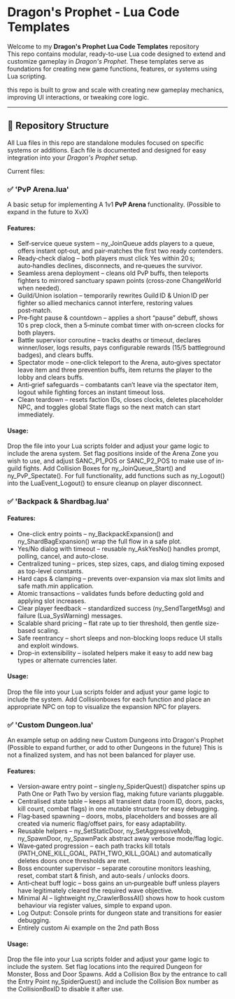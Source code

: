 # Dragon's Prophet - Lua Code Templates

Welcome to my **Dragon's Prophet Lua Code Templates** repository  
This repo contains modular, ready-to-use Lua code designed to extend and customize gameplay in *Dragon's Prophet*. These templates serve as foundations for creating new game functions, features, or systems using Lua scripting.

this repo is built to grow and scale with creating new gameplay mechanics, improving UI interactions, or tweaking core logic.

---

## 📁 Repository Structure

All Lua files in this repo are standalone modules focused on specific systems or additions. Each file is documented and designed for easy integration into your *Dragon's Prophet* setup.

Current files:

### ✅ 'PvP Arena.lua'

A basic setup for implementing A 1v1 **PvP Arena** functionality. (Possible to expand in the future to XvX)

#### Features:
- Self‑service queue system – ny_JoinQueue adds players to a queue, offers instant opt‑out, and pair‑matches the first two ready contenders.
- Ready‑check dialog – both players must click Yes within 20 s; auto‑handles declines, disconnects, and re‑queues the survivor.
- Seamless arena deployment – cleans old PvP buffs, then teleports fighters to mirrored sanctuary spawn points (cross‑zone ChangeWorld when needed).
- Guild/Union isolation – temporarily rewrites Guild ID & Union ID per fighter so allied mechanics cannot interfere, restoring values post‑match.
- Pre‑fight pause & countdown – applies a short “pause” debuff, shows 10 s prep clock, then a 5‑minute combat timer with on‑screen clocks for both players.
- Battle supervisor coroutine – tracks deaths or timeout, declares winner/loser, logs results, pays configurable rewards (15/5 battleground badges), and clears buffs.
- Spectator mode – one‑click teleport to the Arena, auto‑gives spectator leave item and three prevention buffs, item returns the player to the lobby and clears buffs.
- Anti‑grief safeguards – combatants can’t leave via the spectator item, logout while fighting forces an instant timeout loss.
- Clean teardown – resets faction IDs, closes clocks, deletes placeholder NPC, and toggles global State flags so the next match can start immediately.

#### Usage:
Drop the file into your Lua scripts folder and adjust your game logic to include the arena system.
Set flag positions inside of the Arena Zone you wish to use, and adjust SANC_P1_POS or SANC_P2_POS to make use of in-guild fights.
Add Collision Boxes for ny_JoinQueue_Start() and ny_PvP_Spectate().
For full functionality, add functions such as ny_Logout() into the LuaEvent_Logout() to ensure cleanup on player disconnect.


### ✅ 'Backpack & Shardbag.lua'

#### Features:
- One-click entry points – ny_BackpackExpansion() and ny_ShardBagExpansion() wrap the full flow in a safe plot.
- Yes/No dialog with timeout – reusable ny_AskYesNo() handles prompt, polling, cancel, and auto-close.
- Centralized tuning – prices, step sizes, caps, and dialog timing exposed as top-level constants.
- Hard caps & clamping – prevents over-expansion via max slot limits and safe math.min application.
- Atomic transactions – validates funds before deducting gold and applying slot increases.
- Clear player feedback – standardized success (ny_SendTargetMsg) and failure (Lua_SysWarning) messages.
- Scalable shard pricing – flat rate up to tier threshold, then gentle size-based scaling.
- Safe reentrancy – short sleeps and non-blocking loops reduce UI stalls and exploit windows.
- Drop-in extensibility – isolated helpers make it easy to add new bag types or alternate currencies later.

#### Usage:
Drop the file into your Lua scripts folder and adjust your game logic to include the system.
Add Collisionboxes for each function and place an appropriate NPC on top to visualize the expansion NPC for players. 

### ✅ 'Custom Dungeon.lua'

An example setup on adding new Custom Dungeons into Dragon's Prophet (Possible to expand further, or add to other Dungeons in the future)
This is not a finalized system, and has not been balanced for player use.

#### Features:
- Version‑aware entry point – single ny_SpiderQuest() dispatcher spins up Path One or Path Two by version flag, making future variants pluggable.
- Centralised state table – keeps all transient data (room ID, doors, packs, kill count, combat flags) in one mutable structure for easy debugging.
- Flag‑based spawning – doors, mobs, placeholders and bosses are all created via numeric flag/offset pairs, for easy adaptability.
- Reusable helpers – ny_SetStaticDoor, ny_SetAggressiveMob, ny_SpawnDoor, ny_SpawnPack abstract away verbose mode/flag logic.
- Wave‑gated progression – each path tracks kill totals (PATH_ONE_KILL_GOAL, PATH_TWO_KILL_GOAL) and automatically deletes doors once thresholds are met.
- Boss encounter supervisor – separate coroutine monitors leashing, reset, combat start & finish, and auto‑seals / unlocks doors.
- Anti‑cheat buff logic – boss gains an un‑purgeable buff unless players have legitimately cleared the required wave objective.
- Minimal AI – lightweight ny_CrawlerBossAI() shows how to hook custom behaviour via register values, simple to expand upon.
- Log Output: Console prints for dungeon state and transitions for easier debugging.
- Entirely custom Ai example on the 2nd path Boss

#### Usage:
Drop the file into your Lua scripts folder and adjust your game logic to include the system.
Set flag locations into the required Dungeon for Monster, Boss and Door Spawns.
Add a Collision Box by the entrance to call the Entry Point ny_SpiderQuest() and include the Collision Box number as the CollisionBoxID to disable it after use.
